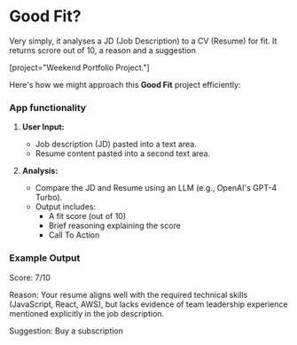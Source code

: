 # Good Fit?

Very simply, it analyses a JD (Job Description) to a CV (Resume) for fit. It returns scrore out of 10, a reason and a suggestion


[project="Weekend Portfolio Project."]

Here's how we might approach this **Good Fit** project efficiently:

### App functionality

1. **User Input:**
   - Job description (JD) pasted into a text area.
   - Resume content pasted into a second text area.

2. **Analysis:**
   - Compare the JD and Resume using an LLM (e.g., OpenAI's GPT-4 Turbo).
   - Output includes:
     - A fit score (out of 10)
     - Brief reasoning explaining the score
     - Call To Action

### Example Output

Score: 7/10

Reason:
Your resume aligns well with the required technical skills (JavaScript, React, AWS), but lacks evidence of team leadership experience mentioned explicitly in the job description.

Suggestion: Buy a subscription